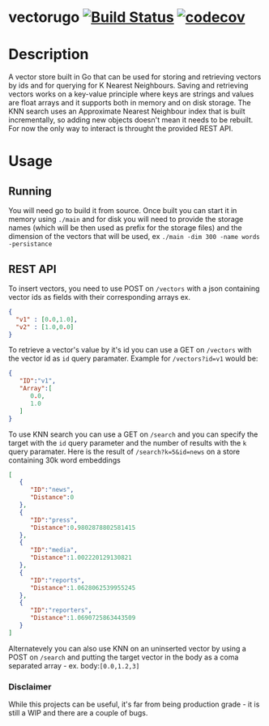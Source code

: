 # vectorugo [![Build Status](https://travis-ci.com/Comonut/vectorugo.svg?branch=master)](https://travis-ci.com/Comonut/vectorugo) [![codecov](https://codecov.io/gh/Comonut/vectorugo/branch/master/graph/badge.svg)](https://codecov.io/gh/Comonut/vectorugo)

Description
===============

A vector store built in Go that can be used for storing and retrieving vectors by ids and for querying for K Nearest Neighbours. Saving and retrieving vectors works on a key-value principle where keys are strings and values are float arrays and it supports both in memory and on disk storage. The KNN search uses an Approximate Nearest Neighbour index that is built incrementally, so adding new objects doesn't mean it needs to be rebuilt. For now the only way to interact is throught the provided REST API.


Usage
===========

## Running
You will need go to build it from source. Once built you can start it in memory using `./main` and for disk you will need to provide the storage names (which will be then used as prefix for the storage files) and the dimension of the vectors that will be used, ex `./main -dim 300 -name words -persistance`

## REST API

To insert vectors, you need to use POST on `/vectors` with a json containing vector ids as fields with their corresponding arrays ex.
```json
{
  "v1" : [0.0,1.0],
  "v2" : [1.0,0.0]
}
```

To retrieve a vector's value by it's id you can use a GET on `/vectors` with the vector id as `id` query paramater.
Example for `/vectors?id=v1` would be:

```json
{ 
   "ID":"v1",
   "Array":[ 
      0.0,
      1.0
   ]
}
```
To use KNN search you can use a GET on `/search` and you can specify the target with the `id` query parameter and the number of results with the `k` query paramater. 
Here is the result of `/search?k=5&id=news` on a store containing 30k word embeddings
```json
[ 
   { 
      "ID":"news",
      "Distance":0
   },
   { 
      "ID":"press",
      "Distance":0.9802878802581415
   },
   { 
      "ID":"media",
      "Distance":1.002220129130821
   },
   { 
      "ID":"reports",
      "Distance":1.0628062539955245
   },
   { 
      "ID":"reporters",
      "Distance":1.0690725863443509
   }
]
```

Alternatevely you can also use KNN on an uninserted vector by using a POST on `/search` and putting the target vector in the body as a coma separated array - ex. body:`[0.0,1.2,3]`

### Disclaimer
While this projects can be useful, it's far from being production grade - it is still a WIP and there are a couple of bugs. 
